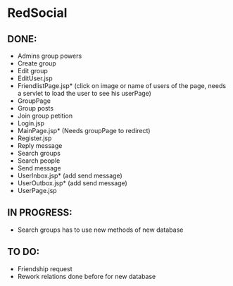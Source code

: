 # RedSocial
DONE:
-
- Admins group powers
- Create group
- Edit group
- EditUser.jsp
- FriendlistPage.jsp* (click on image or name of users of the page, needs a servlet to load the user to see his userPage)
- GroupPage
- Group posts
- Join group petition
- Login.jsp
- MainPage.jsp* (Needs groupPage to redirect)
- Register.jsp
- Reply message
- Search groups
- Search people
- Send message
- UserInbox.jsp* (add send message)
- UserOutbox.jsp* (add send message)
- UserPage.jsp

IN PROGRESS:
-
- Search groups has to use new methods of new database

TO DO:
-
- Friendship request
- Rework relations done before for new database
